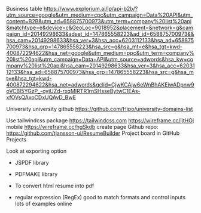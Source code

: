 Business table 
https://www.explorium.ai/lp/api-b2b/?utm_source=google&utm_medium=cpc&utm_campaign=Data%20API&utm_content=B2B&utm_ad=658875700973&utm_term=company%20list%20api&matchtype=e&device=c&GeoLoc=9018952&placement=&network=g&campaign_id=20149298633&adset_id=147865558223&ad_id=658875700973&&hsa_cam=20149298633&hsa_ver=3&hsa_acc=6203112133&hsa_ad=658875700973&hsa_grp=147865558223&hsa_src=g&hsa_mt=e&hsa_tgt=kwd-400872294622&hsa_net=google&utm_medium=ppc&utm_term=company%20list%20api&utm_campaign=Data+API&utm_source=adwords&hsa_kw=company%20list%20api&hsa_cam=20149298633&hsa_ver=3&hsa_acc=6203112133&hsa_ad=658875700973&hsa_grp=147865558223&hsa_src=g&hsa_mt=e&hsa_tgt=kwd-400872294622&hsa_net=adwords&gclid=CjwKCAjw6eWnBhAKEiwADpnw9oVCBl5YGzP_-oyjUZd-rxqMIRTR1rnSHsseBytwC1EAs-xfOVsQAxoCDxUQAvD_BwE


University university github
https://github.com/Hipo/university-domains-list


Use tailwindcss package https://tailwindcss.com 
https://wireframe.cc/ijtHOj mobile
https://wireframe.cc/hgSkdb create page
Github repo: https://github.com/tjansson-ui/ResumeBuilder
Project board in GitHub Projects


Look at exporting option
- JSPDF library
- PDFMAKE library
- To convert html resume into pdf


- regular expression (RegEx)
good to match formats and control inputs
lots of examples online